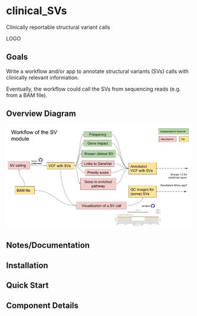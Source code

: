 # clinical_SVs
Clinically reportable structural variant calls

LOGO

## Goals

Write a workflow and/or app to annotate structural variants (SVs) calls with clinically relevant information.

Eventually, the workflow could call the SVs from sequencing reads (e.g. from a BAM file).


## Overview Diagram

![](sv-clinic-workflow.jpg)

## Notes/Documentation



## Installation


## Quick Start


## Component Details
